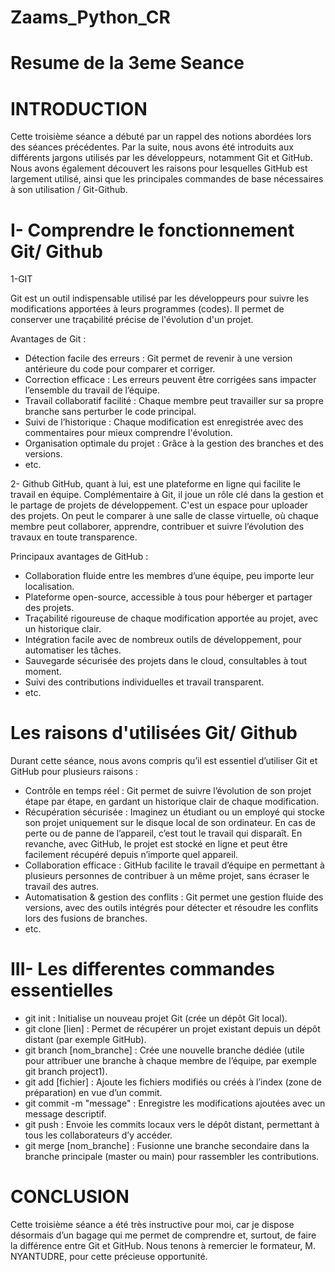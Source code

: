 # Zaams_Python_CR
# Resume de la 3eme Seance
# INTRODUCTION
Cette troisième séance a débuté par un rappel des notions abordées lors des séances précédentes. Par la suite, nous avons été introduits aux différents jargons utilisés par les développeurs, notamment Git et GitHub.
Nous avons également découvert les raisons pour lesquelles GitHub est largement utilisé, ainsi que les principales commandes de base nécessaires à son utilisation / Git-Github.

# I- Comprendre le fonctionnement Git/ Github
1-GIT

Git est un outil indispensable utilisé par les développeurs pour suivre les modifications apportées à leurs programmes (codes).
Il permet de conserver une traçabilité précise de l'évolution d'un projet.

Avantages de Git :
- Détection facile des erreurs : Git permet de revenir à une version antérieure du code pour comparer et corriger.
- Correction efficace : Les erreurs peuvent être corrigées sans impacter l’ensemble du travail de l’équipe.
- Travail collaboratif facilité : Chaque membre peut travailler sur sa propre branche sans perturber le code principal.
- Suivi de l’historique : Chaque modification est enregistrée avec des commentaires pour mieux comprendre l'évolution.
- Organisation optimale du projet : Grâce à la gestion des branches et des versions.
- etc.

2- Github
GitHub, quant à lui, est une plateforme en ligne qui facilite le travail en équipe. Complémentaire à Git, il joue un rôle clé dans la gestion et le partage de projets de développement. C'est un espace pour uploader des projets.
On peut le comparer à une salle de classe virtuelle, où chaque membre peut collaborer, apprendre, contribuer et suivre l’évolution des travaux en toute transparence.

Principaux avantages de GitHub :
- Collaboration fluide entre les membres d’une équipe, peu importe leur localisation.
- Plateforme open-source, accessible à tous pour héberger et partager des projets.
- Traçabilité rigoureuse de chaque modification apportée au projet, avec un historique clair.
- Intégration facile avec de nombreux outils de développement, pour automatiser les tâches.
- Sauvegarde sécurisée des projets dans le cloud, consultables à tout moment.
- Suivi des contributions individuelles et travail transparent.
- etc.


# Les raisons d'utilisées Git/ Github
Durant cette séance, nous avons compris qu’il est essentiel d’utiliser Git et GitHub pour plusieurs raisons :
- Contrôle en temps réel : Git permet de suivre l’évolution de son projet étape par étape, en gardant un historique clair de chaque modification.
- Récupération sécurisée : Imaginez un étudiant ou un employé qui stocke son projet uniquement sur le disque local de son ordinateur. En cas de perte ou de panne de l’appareil, c’est tout le travail qui disparaît. En revanche, avec GitHub, le projet est stocké en ligne et peut être facilement récupéré depuis n’importe quel appareil.
- Collaboration efficace : GitHub facilite le travail d’équipe en permettant à plusieurs personnes de contribuer à un même projet, sans écraser le travail des autres.
- Automatisation & gestion des conflits : Git permet une gestion fluide des versions, avec des outils intégrés pour détecter et résoudre les conflits lors des fusions de branches.
- etc.


# III- Les differentes commandes essentielles

- git init : Initialise un nouveau projet Git (crée un dépôt Git local).
- git clone [lien] : Permet de récupérer un projet existant depuis un dépôt distant (par exemple GitHub).
- git branch [nom_branche] : Crée une nouvelle branche dédiée (utile pour attribuer une branche à chaque membre de l’équipe, par exemple git branch project1).
- git add [fichier] : Ajoute les fichiers modifiés ou créés à l’index (zone de préparation) en vue d’un commit.
- git commit -m "message" : Enregistre les modifications ajoutées avec un message descriptif.
- git push : Envoie les commits locaux vers le dépôt distant, permettant à tous les collaborateurs d’y accéder.
- git merge [nom_branche] : Fusionne une branche secondaire dans la branche principale (master ou main) pour rassembler les contributions.


# CONCLUSION

Cette troisième séance a été très instructive pour moi, car je dispose désormais d’un bagage qui me permet de comprendre et, surtout, de faire la différence entre Git et GitHub. Nous tenons à remercier le formateur, M. NYANTUDRE, pour cette précieuse opportunité.



